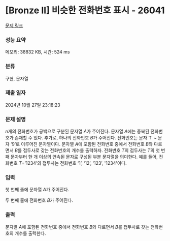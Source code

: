 # [Bronze II] 비슷한 전화번호 표시 - 26041 

[문제 링크](https://www.acmicpc.net/problem/26041) 

### 성능 요약

메모리: 38832 KB, 시간: 524 ms

### 분류

구현, 문자열

### 제출 일자

2024년 10월 27일 23:18:23

### 문제 설명

<p><em>n</em>개의 전화번호가 공백으로 구분된 문자열 <em>A</em>가 주어진다. 문자열 <em>A</em>에는 중복된 전화번호가 존재할 수 있다. 추가로, 하나의 전화번호 <em>B</em>가 주어진다. 전화번호는 문자 ‘1’ ~ 문자 ‘9’로 이루어진 문자열이다. 문자열 <em>A</em>에 포함된 전화번호 중에서 전화번호 <em>B</em>와 다르면서 <em>B</em>를 접두사로 갖는 전화번호의 개수를 출력하자. 전화번호 <em>T</em>의 접두사는 <em>T</em>의 첫 번째 문자부터 한 개 이상의 연속된 문자로 구성된 부분 문자열을 의미한다. 예를 들어, 전화번호 <em>T</em>=’1234’의 접두사는 전화번호 ‘1’, ‘12’, ‘123’, '1234'이다.</p>

### 입력 

 <p>첫 번째 줄에 문자열 <em>A</em>가 주어진다.</p>

<p>두 번째 줄에 전화번호 <em>B</em>가 주어진다.</p>

### 출력 

 <p>문자열 <em>A</em>에 포함된 전화번호 중에서 전화번호 <em>B</em>와 다르면서 <em>B</em>를 접두사로 갖는 전화번호의 개수를 출력한다.</p>

